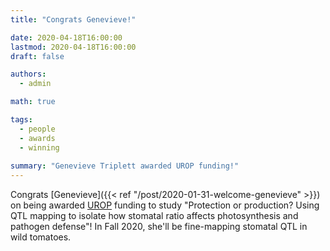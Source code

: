 ```yaml
---
title: "Congrats Genevieve!"

date: 2020-04-18T16:00:00
lastmod: 2020-04-18T16:00:00
draft: false

authors:
  - admin

math: true

tags: 
  - people
  - awards
  - winning
  
summary: "Genevieve Triplett awarded UROP funding!"
---
```


Congrats [Genevieve]({{< ref "/post/2020-01-31-welcome-genevieve" >}}) on being awarded [UROP](https://manoa.hawaii.edu/undergrad/urop/) funding to study "Protection or production? Using QTL mapping to isolate how stomatal ratio affects photosynthesis and pathogen defense"! In Fall 2020, she'll be fine-mapping stomatal QTL in wild tomatoes.
